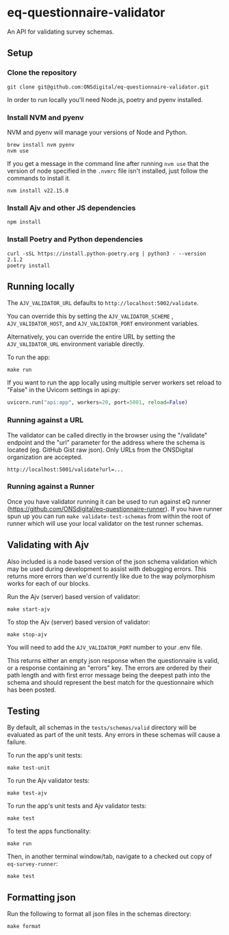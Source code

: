 # eq-questionnaire-validator

An API for validating survey schemas.

## Setup

### Clone the repository

``` shell
git clone git@github.com:ONSdigital/eq-questionnaire-validator.git
```

In order to run locally you'll need Node.js, poetry and pyenv installed.

### Install NVM and pyenv

NVM and pyenv will manage your versions of Node and Python.
``` shell
brew install nvm pyenv
nvm use
```

If you get a message in the command line after running `nvm use` that the version of node specified in the `.nvmrc` file isn't installed, just follow the commands to install it.

``` shell
nvm install v22.15.0
```

### Install Ajv and other JS dependencies
``` shell
npm install
```

### Install Poetry and Python dependencies
``` shell
curl -sSL https://install.python-poetry.org | python3 - --version 2.1.2
poetry install
```

## Running locally

The `AJV_VALIDATOR_URL` defaults to `http://localhost:5002/validate`.

You can override this by setting the `AJV_VALIDATOR_SCHEME` , `AJV_VALIDATOR_HOST`, and `AJV_VALIDATOR_PORT` environment variables.

Alternatively, you can override the entire URL by setting the `AJV_VALIDATOR_URL` environment variable directly.

To run the app:
``` shell
make run
```

If you want to run the app locally using multiple server workers set reload to "False" in the Uvicorn settings in api.py:
``` python
uvicorn.run("api:app", workers=20, port=5001, reload=False)
```

### Running against a URL

The validator can be called directly in the browser using the "/validate" endpoint and the "url" parameter for the address where the schema is located (eg. GitHub Gist raw json). Only URLs from the ONSDigital organization are accepted.
```
http://localhost:5001/validate?url=...
```

### Running against a Runner

Once you have validator running it can be used to run against eQ runner (https://github.com/ONSdigital/eq-questionnaire-runner). If you have runner spun up you can run `make validate-test-schemas` from within the root of runner which will use your local validator on the test runner schemas.

## Validating with Ajv

Also included is a node based version of the json schema validation which may be used during development to assist with
debugging errors. This returns more errors than we'd currently like due to the way polymorphism works for each of our
blocks.

Run the Ajv (server) based version of validator:
``` shell
make start-ajv
```

To stop the Ajv (server) based version of validator:
``` shell
make stop-ajv
```
You will need to add the `AJV_VALIDATOR_PORT` number to your .env file.

This returns either an empty json response when the questionnaire is valid, or a response containing an "errors" key.
The errors are ordered by their path length and with first error message being the deepest path into the schema and
should represent the best match for the questionnaire which has been posted.

## Testing

By default, all schemas in the `tests/schemas/valid` directory will be evaluated as part of the unit tests.
Any errors in these schemas will cause a failure.

To run the app's unit tests:
``` shell
make test-unit
```

To run the Ajv validator tests:

``` shell
make test-ajv
```

To run the app's unit tests and Ajv validator tests:
``` shell
make test
```

To test the apps functionality:
``` shell
make run
```

Then, in another terminal window/tab, navigate to a checked out copy of `eq-survey-runner`:
``` shell
make test
```

## Formatting json

Run the following to format all json files in the schemas directory:

``` shell
make format
```
